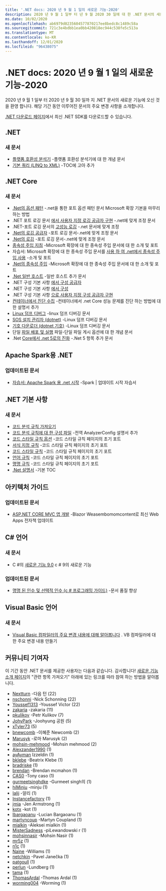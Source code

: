 ```yaml
---
title: '.NET docs: 2020 년 9 월 1 일의 새로운 기능-2020'
description: 2020 년 9 월 1 일부 터 년 9 월 2020 30 일에 대 한 .NET 문서의 새로운 기능입니다.
ms.date: 10/02/2020
ms.openlocfilehash: ab6979d0235604577870217ee8bedc8c1489c58a
ms.sourcegitcommit: 721c3e4bdbb1ea0bb420818ec944c538fe5c513a
ms.translationtype: MT
ms.contentlocale: ko-KR
ms.lasthandoff: 12/01/2020
ms.locfileid: "96438075"
---
```

# <a name="net-docs-whats-new-for-september-1-2020---september-30-2020"></a>.NET docs: 2020 년 9 월 1 일의 새로운 기능-2020

2020 년 9 월 1 일부 터 2020 년 9 월 30 일까 지 .NET 문서의 새로운 기능에 오신 것을 환영 합니다. 해당 기간 동안 이루어진 문서의 주요 변경 사항을 소개합니다.

[.NET 다운로드 페이지](https://dotnet.microsoft.com/download)에서 최신 .NET SDK를 다운로드할 수 있습니다.

## <a name="net"></a>.NET

### <a name="new-articles"></a>새 문서

- [플랫폼 호환성 분석기](../standard/analyzers/platform-compat-analyzer.md) -플랫폼 호환성 분석기에 대 한 개념 문서
- [기본 쿼리 (LINQ to XML)](../standard/linq/basic-queries-linq-to-xml.md) -TOC에 고아 추가

## <a name="net-core"></a>.NET Core

### <a name="new-articles"></a>새 문서

- [.Net의 옵션 패턴](../core/extensions/options.md) -.net을 통한 포트 옵션 패턴 문서 Microsoft 확장 기본을 마무리 하는 방법
- .NET 포트 로깅 문서 [에서 사용자 지정 로깅 공급자 구현](../core/extensions/custom-logging-provider.md) -.net에 맞게 조정 문서
- .NET-포트 로깅 문서의 [고성능 로깅](../core/extensions/high-performance-logging.md) -.net 문서에 맞게 조정
- [.Net의 로깅 공급자](../core/extensions/logging-providers.md) -포트 로깅 문서-.net에 맞게 조정 문서
- [.Net의 로깅](../core/extensions/logging.md) -포트 로깅 문서-.net에 맞게 조정 문서
- [종속성 주입 지침](../core/extensions/dependency-injection-guidelines.md) -Microsoft 확장에 대 한 종속성 주입 문서에 대 한 소개 및 포트
- 자습서: Microsoft 확장에 대 한 종속성 주입 문서를 [사용 하 여 .net에서 종속성 주입 사용](../core/extensions/dependency-injection-usage.md) -소개 및 포트
- [.Net의 종속성 주입](../core/extensions/dependency-injection.md) -Microsoft 확장에 대 한 종속성 주입 문서에 대 한 소개 및 포트
- [.Net 일반 호스트](../core/extensions/generic-host.md) -일반 호스트 추가 문서
- .NET 구성 기본 사항 [에서 구성 공급자](../core/extensions/configuration-providers.md)
- .NET 구성 기본 사항 [에서 구성](../core/extensions/configuration.md)
- .NET 구성 기본 사항 [으로 사용자 지정 구성 공급자 구현](../core/extensions/custom-configuration-provider.md)
- [컨테이너에서 진단 수집](../core/diagnostics/diagnostics-in-containers.md) -컨테이너에서 .net Core 성능 문제를 진단 하는 방법에 대 한 설명서 추가
- [Linux 덤프 디버그](../core/diagnostics/debug-linux-dumps.md) -linux 덤프 디버깅 문서
- [SOS 설치 관리자 (dotnet)](../core/diagnostics/dotnet-sos.md) -Linux 덤프 디버깅 문서
- [기호 다운로더 (dotnet 기호)](../core/diagnostics/dotnet-symbol.md) -Linux 덤프 디버깅 문서
- 단일 [파일 배포 및 실행](../core/deploying/single-file.md) 파일-단일 파일 게시 옵션에 대 한 개념 문서
- .Net [Core에서 .net 5로의 진화](../core/dotnet-five.md) -.Net 5 항목 추가 문서

## <a name="net-for-apache-spark"></a>Apache Spark용 .NET

### <a name="updated-articles"></a>업데이트된 문서

- [자습서: Apache Spark 용 .net 시작](../spark/tutorials/get-started.md) -Spark | 업데이트 시작 자습서

## <a name="net-fundamentals"></a>.NET 기본 사항

### <a name="new-articles"></a>새 문서

- [코드 분석 규칙 가져오기](../fundamentals/code-analysis/quality-rules/index.md)
- [코드 분석 규칙에 대 한 구성 파일](../fundamentals/code-analysis/configuration-files.md) -전역 AnalyzerConfig 설명서 추가
- [코드 스타일 규칙 옵션](../fundamentals/code-analysis/code-style-rule-options.md) -코드 스타일 규칙 페이지의 초기 포트
- [서식 지정 규칙](../fundamentals/code-analysis/style-rules/formatting-rules.md) -코드 스타일 규칙 페이지의 초기 포트
- [코드 스타일 규칙](../fundamentals/code-analysis/style-rules/index.md) -코드 스타일 규칙 페이지의 초기 포트
- [언어 규칙](../fundamentals/code-analysis/style-rules/language-rules.md) -코드 스타일 규칙 페이지의 초기 포트
- [명명 규칙](../fundamentals/code-analysis/style-rules/naming-rules.md) -코드 스타일 규칙 페이지의 초기 포트
- [.Net 설명서](../fundamentals/index.yml) -기본 TOC

## <a name="architecture-guides"></a>아키텍처 가이드

### <a name="updated-articles"></a>업데이트된 문서

- [ASP.NET CORE MVC 앱 개발](../architecture/modern-web-apps-azure/develop-asp-net-core-mvc-apps.md) -Blazor Weasembomomcontent로 최신 Web Apps 전자책 업데이트

## <a name="c-language"></a>C# 언어

### <a name="new-articles"></a>새 문서

- C #의 [새로운 기능 9.0](../csharp/whats-new/csharp-9.md) c # 9의 새로운 기능

### <a name="updated-articles"></a>업데이트된 문서

- [명명 된 인수 및 선택적 인수 (c # 프로그래밍 가이드)](../csharp/programming-guide/classes-and-structs/named-and-optional-arguments.md) -문서 품질 향상

## <a name="visual-basic-language"></a>Visual Basic 언어

### <a name="new-articles"></a>새 문서

- [Visual Basic 컴파일러의 주요 변경 내용에 대해 알아봅니다](../visual-basic/whats-new/breaking-changes.md) . VB 컴파일러에 대 한 주요 변경 내용 만들기

## <a name="community-contributors"></a>커뮤니티 기여자

이 기간 동안 .NET 문서를 제공한 사용자는 다음과 같습니다. 감사합니다! [새로운 기능 소개 페이지](index.yml)의 "관련 항목 가져오기" 아래에 있는 링크를 따라 참여 하는 방법을 알아봅니다.

- [Nextturn](https://github.com/NextTurn) -다음 턴 (22)
- [nschonni](https://github.com/nschonni) -Nick Schonning (22)
- [Youssef1313](https://github.com/Youssef1313) -Youssef Victor (22)
- [zakaria](https://github.com/zakaria-c) -zakaria (11)
- [pkulikov](https://github.com/pkulikov) -Petr Kulikov (7)
- [JohyPark](https://github.com/JohyPark) -Joohyung 공원 (5)
- [xTyler73](https://github.com/xTyler73) (5)
- [bnewcomb](https://github.com/bnewcomb) -이혜준 Newcomb (2)
- [Marusyk](https://github.com/Marusyk) -로마 Marusyk (2)
- [mohsin-mehmood](https://github.com/mohsin-mehmood) -Mohsin mehmood (2)
- [Alexzander1990](https://github.com/Alexzander1990) (1)
- [ayAyman](https://github.com/aymanizz) Izzeldin (1)
- [bklebe](https://github.com/bklebe) -Beatrix Klebe (1)
- [bradriske](https://github.com/bradriske) (1)
- [brendan](https://github.com/brendan-mcmahon) -Brendan mcmahon (1)
- [CAS0](https://github.com/CAS0) -Tony caso (1)
- [gurmeetsinghdke](https://github.com/gurmeetsinghdke) -Gurmeet singh의 (1)
- [hiMinju](https://github.com/hiMinju) -minju (1)
- [Ialij](https://github.com/iAliJ) -알리 (1)
- [Instancefactory](https://github.com/InstanceFactory) (1)
- [jmia](https://github.com/jmia) -Jen Armstrong (1)
- [kotx](https://github.com/kotx) -kot (1)
- [lbargaoanu](https://github.com/lbargaoanu) -Lucian Bargaoanu (1)
- [martyncoup](https://github.com/martyncoup) -Martyn Coupland (1)
- [mialkin](https://github.com/mialkin) -Aleksei mialkin (1)
- [MisterSadness](https://github.com/MisterSadness) -piLewandowski r (1)
- [mohsinnasir](https://github.com/mohsinnasir) -Mohsin Nasir (1)
- [mr5z](https://github.com/mr5z) (1)
- [n1c](https://github.com/n1c) (1)
- [Naine](https://github.com/Naine) -Williams (1)
- [netchkin](https://github.com/netchkin) -Pavel Janečka (1)
- [patgoull](https://github.com/patgoull) (1)
- [perlun](https://github.com/perlun) -Lundberg (1)
- [tama](https://github.com/tama) (1)
- [ThomasArdal](https://github.com/ThomasArdal) -Thomas Ardal (1)
- [worming004](https://github.com/worming004) -Worming (1)
